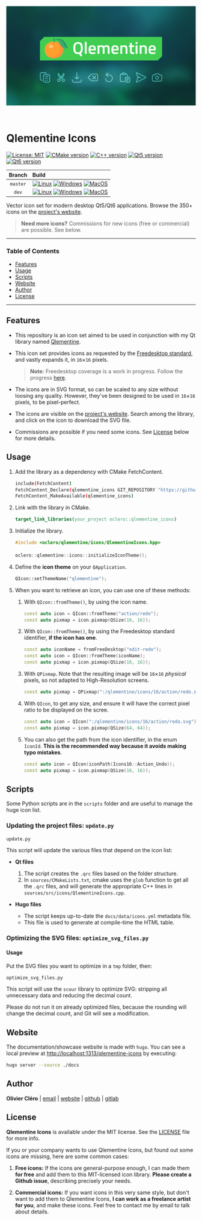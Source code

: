 <div align="center">
<a href="https://oclero.github.io/qlementine-icons">
	<img style="margin-bottom: 2em;" src="docs/assets/img/thumbnail.png">
</a>
</div>

# Qlementine Icons

[![License: MIT](https://img.shields.io/badge/license-MIT-green)](https://mit-license.org/)
[![CMake version](https://img.shields.io/badge/CMake-3.17+-064F8C?logo=cmake)](https://www.qt.io)
[![C++ version](https://img.shields.io/badge/C++-17-00599C?logo=++)](https://www.qt.io)
[![Qt5 version](https://img.shields.io/badge/Qt-5.15.2+-41CD52?logo=qt)](https://www.qt.io)
[![Qt6 version](https://img.shields.io/badge/Qt-6.0.0+-41CD52?logo=qt)](https://www.qt.io)

|  Branch  | Build                                                                                                                                                                                                                                                                                                                                                                                                                                                                                                                                                          |
| :------: | :------------------------------------------------------------------------------------------------------------------------------------------------------------------------------------------------------------------------------------------------------------------------------------------------------------------------------------------------------------------------------------------------------------------------------------------------------------------------------------------------------------------------------------------------------------- |
| `master` | [![Linux](https://github.com/oclero/qlementine-icons/actions/workflows/linux.yml/badge.svg?branch=master)](https://github.com/oclero/qlementine-icons/actions/workflows/linux.yml) [![Windows](https://github.com/oclero/qlementine-icons/actions/workflows/windows.yml/badge.svg?branch=master)](https://github.com/oclero/qlementine-icons/actions/workflows/windows.yml) [![MacOS](https://github.com/oclero/qlementine-icons/actions/workflows/macos.yml/badge.svg?branch=master)](https://github.com/oclero/qlementine-icons/actions/workflows/macos.yml) |
|  `dev`   | [![Linux](https://github.com/oclero/qlementine-icons/actions/workflows/linux.yml/badge.svg?branch=dev)](https://github.com/oclero/qlementine-icons/actions/workflows/linux.yml) [![Windows](https://github.com/oclero/qlementine-icons/actions/workflows/windows.yml/badge.svg?branch=dev)](https://github.com/oclero/qlementine-icons/actions/workflows/windows.yml) [![MacOS](https://github.com/oclero/qlementine-icons/actions/workflows/macos.yml/badge.svg?branch=dev)](https://github.com/oclero/qlementine-icons/actions/workflows/macos.yml)          |

Vector icon set for modern desktop Qt5/Qt6 applications. Browse the 350+ icons on the [project's website](https://oclero.github.io/qlementine-icons).

> **Need more icons?** Commissions for new icons (free or commercial) are possible. See below.

---

### Table of Contents

- [Features](#features)
- [Usage](#usage)
- [Scripts](#scripts)
- [Website](#website)
- [Author](#author)
- [License](#license)

---

## Features

- This repository is an icon set aimed to be used in conjunction with my Qt library named [Qlementine](https://github.com/oclero/qlementine).

- This icon set provides icons as requested by the [Freedesktop standard](http://standards.freedesktop.org/icon-naming-spec/icon-naming-spec-latest.html), and vastly expands it, in `16`×`16` pixels.

  > **Note:** Freedesktop coverage is a work in progress. Follow the progress [here](https://docs.google.com/spreadsheets/d/1lwPe_WPdQkgOCCKtCJghRR6EkeCQXrv96WzCUMdAfRE/edit?usp=sharing).

- The icons are in SVG format, so can be scaled to any size without loosing any quality. However, they've been designed to be used in `16`×`16` pixels, to be pixel-perfect.

- The icons are visible on the [project's website](https://oclero.github.io/qlementine-icons). Search among the library, and click on the icon to download the SVG file.

- Commissions are possible if you need some icons. See [License](#license) below for more details.

## Usage

1. Add the library as a dependency with CMake FetchContent.

   ```bash
   include(FetchContent)
   FetchContent_Declare(qlementine_icons GIT_REPOSITORY "https://github.com/oclero/qlementine-icons.git")
   FetchContent_MakeAvailable(qlementine_icons)
   ```

2. Link with the library in CMake.

   ```cmake
   target_link_libraries(your_project oclero::qlementine_icons)
   ```

3. Initialize the library.

   ```c++
   #include <oclero/qlementine/icons/QlementineIcons.hpp>

   oclero::qlementine::icons::initializeIconTheme();
   ```

4. Define the **icon theme** on your `QApplication`.

   ```c++
   QIcon::setThemeName("qlementine");
   ```

5. When you want to retrieve an icon, you can use one of these methods:

   1. With `QIcon::fromTheme()`, by using the icon name.

      ```c++
      const auto icon = QIcon::fromTheme("action/redo");
      const auto pixmap = icon.pixmap(QSize(16, 16));
      ```

   2. With `QIcon::fromTheme()`, by using the Freedesktop standard identifier, **if the icon has one**.

      ```c++
      const auto iconName = fromFreeDesktop("edit-redo");
      const auto icon = QIcon::fromTheme(iconName);
      const auto pixmap = icon.pixmap(QSize(16, 16));
      ```

   3. With `QPixmap`. Note that the resulting image will be `16`×`16` _physical_ pixels, so not adapted to High-Resolution screens.

      ```c++
      const auto pixmap = QPixmap(":/qlementine/icons/16/action/redo.svg");
      ```

   4. With `QIcon`, to get any size, and ensure it will have the correct pixel ratio to be displayed on the scree.

      ```c++
      const auto icon = QIcon(":/qlementine/icons/16/action/redo.svg");
      const auto pixmap = icon.pixmap(QSize(64, 64));
      ```

   5. You can also get the path from the icon identifier, in the enum `IconId`.
      **This is the recommended way because it avoids making typo mistakes**.

      ```c++
      const auto icon = QIcon(iconPath(Icons16::Action_Undo));
      const auto pixmap = icon.pixmap(QSize(16, 16));
      ```

## Scripts

Some Python scripts are in the `scripts` folder and are useful to manage the huge icon list.

### Updating the project files: `update.py`

```sh
update.py
```

This script will update the various files that depend on the icon list:

- **Qt files**

  1. The script creates the `.qrc` files based on the folder structure.
  2. In `sources/CMakeLists.txt`, cmake uses the `glob` function to get all the `.qrc` files, and will generate the appropriate C++ lines in `sources/src/icons/QlementineIcons.cpp`.

- **Hugo files**

  - The script keeps up-to-date the `docs/data/icons.yml` metadata file.
  - This file is used to generate at compile-time the HTML table.

### Optimizing the SVG files: `optimize_svg_files.py`

#### Usage

Put the SVG files you want to optimize in a `tmp` folder, then:

```sh
optimize_svg_files.py
```

This script will use the `scour` library to optimize SVG: stripping all unnecessary data and reducing the decimal count.

Please do not run it on already optimized files, because the rounding will change the decimal count, and Git will see a modification.

## Website

The documentation/showcase website is made with `hugo`. You can see a local preview at <http://localhost:1313/qlementine-icons> by executing:

```bash
hugo server --source ./docs
```

## Author

**Olivier Cléro** | [email](mailto:oclero@pm.me) | [website](https://www.olivierclero.com) | [github](https://www.github.com/oclero) | [gitlab](https://www.gitlab.com/oclero)

## License

**Qlementine Icons** is available under the MIT license. See the [LICENSE](LICENSE) file for more info.

If you or your company wants to use Qlementine Icons, but found out some icons are missing, here are some common cases:

1. **Free icons:** If the icons are general-purpose enough, I can made them **for free** and add them to this MIT-licensed icon library. **Please create a Github issue**, describing precisely your needs.

2. **Commercial icons:** If you want icons in this very same style, but don't want to add them to Qlementine Icons, **I can work as a freelance artist for you**, and make these icons. Feel free to contact me by email to talk about details.
